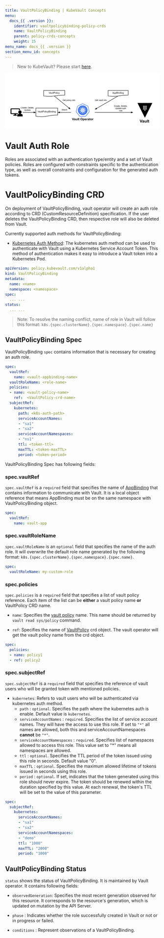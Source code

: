 ```yaml
---
title: VaultPolicyBinding | KubeVault Concepts
menu:
  docs_{{ .version }}:
    identifier: vaultpolicybinding-policy-crds
    name: VaultPolicyBinding
    parent: policy-crds-concepts
    weight: 15
menu_name: docs_{{ .version }}
section_menu_id: concepts
---
```


> New to KubeVault? Please start [here](/docs/concepts/README.md).

![VaultPolicyBinding CRD](/docs/images/concepts/vault_policy_binding.svg)

# Vault Auth Role 

Roles are associated with an authentication type/entity and a set of Vault policies.
Roles are configured with constraints specific to the authentication type, 
as well as overall constraints and configuration for the generated auth tokens.

# VaultPolicyBinding CRD

On deployment of VaultPolicyBinding, vault operator will create an auth role according to CRD (CustomResourceDefinition) specification.
If the user deletes the VaultPolicyBinding CRD, then respective role will also be deleted from Vault.

Currently supported auth methods for VaultPolicyBinding:
- [Kubernetes Auth Method](https://www.vaultproject.io/docs/auth/kubernetes.html): The kubernetes auth method 
    can be used to authenticate with Vault using a Kubernetes Service Account Token. This method of authentication makes it easy to introduce a Vault token into a Kubernetes Pod.

```yaml
apiVersion: policy.kubevault.com/v1alpha1
kind: VaultPolicyBinding
metadata:
  name: <name>
  namespace: <namespace>
spec:
  ... ...
status:
  ... ...
```
> Note: To resolve the naming conflict, name of role in Vault will follow this format: `k8s.{spec.clusterName}.{spec.namespace}.{spec.name}`

## VaultPolicyBinding Spec

VaultPolicyBinding `spec` contains information that is necessary for creating an auth role.

```yaml
spec:
  vaultRef:
    name: <vault-appbinding-name>
  vaultRoleName: <role-name>
  policies:
  - name: <vault-policy-name>
    ref:  <VaultPolicy-crd-name>
  subjectRef:
    kubernetes:
      path: <k8s-auth-path>
      serviceAccountNames:
      - "sa1"
      - "sa2"
      serviceAccountNamespaces:
      - "ns1"
      ttl: <token-ttl>
      maxTTL: <token-maxTTL>
      period: <token-period>
```

VaultPolicyBinding Spec has following fields:

### spec.vaultRef

`spec.vaultRef` is a `required` field that specifies the name of [AppBinding](/docs/concepts/vault-server-crds/auth-methods/appbinding.md) that contains information to communicate with Vault.
 It is a local object reference that means AppBinding must be on the same namespace with VaultPolicyBinding object. 

```yaml
spec:
  vaultRef:
    name: vault-app
```

### spec.vaultRoleName

`spec.vaultRoleName` is an `optional` field that specifies the name of the auth role.
It will overwrite the default role name generated by the following format: `k8s.{spec.clusterName}.{spec.namespace}.{spec.name}`.

```yaml
spec:
  vaultRoleName: my-custom-role
```

### spec.policies

`spec.policies` is a `required` field that specifies a list of vault policy reference. Each item of the list 
can be **either** a vault policy name **or** VaultPolicy CRD name.

- `name`: Specifies the [vault policy](https://www.vaultproject.io/docs/concepts/policies.html) name. 
   This name should be returned by `vault read sys/policy` command.

- `ref`: Specifies the name of [VaultPolicy](/docs/concepts/policy-crds/vaultpolicy.md) crd object. The vault operator will get the vault policy name
   from the crd object.

```yaml
spec:
  policies:
  - name: policy1
  - ref: policy2
```

### spec.subjectRef

`spec.subjectRef` is a `required` field that specifies the reference of vault users who will be granted 
token with mentioned policies.

- `kubernetes`: Refers to vault users who will be authenticated via kubernetes auth method.
    - `path` : `optional`. Specifies the path where the kubernetes auth is enable. Default value is `kubernetes`. 
    - `serviceAccountNames` : `required`. Specifies the list of service account names.
        They will have the access to use this role.  If set to `"*"` all names are allowed,
        both this and serviceAccountNamespaces **cannot** be `"*"`.
    - `serviceAccountNamespaces` : `required`. Specifies list of namespaces allowed to access this role. This value set to "*" means 
       all namespaces are allowed.
    - `ttl` : `optional`. Specifies the TTL period of the token issued using this role in seconds. Default value "0".
    - `maxTTL` : `optional`. Specifies the maximum allowed lifetime of tokens issued in seconds using this role.
    - `period` : `optional`. If set, indicates that the token generated using this role 
        should never expire. The token should be renewed within the duration specified by this value.
        At each renewal, the token's TTL will be set to the value of this parameter.
```yaml 
spec:
  subjectRef:
    kubernetes:
      serviceAccountNames:
      - "sa1"
      - "sa2"
      serviceAccountNamespaces:
      - "demo"
      ttl: "1000"
      maxTTL: "2000"
      period: "1000"
```

## VaultPolicyBinding Status

`status` shows the status of VaultPolicyBinding. It is maintained by Vault operator. It contains following fields:

- `observedGeneration`: Specifies the most recent generation observed for this resource. It corresponds to the resource's generation, 
    which is updated on mutation by the API Server.

- `phase` : Indicates whether the role successfully created in Vault or not or in progress or failed.

- `conditions` : Represent observations of a VaultPolicyBinding.
